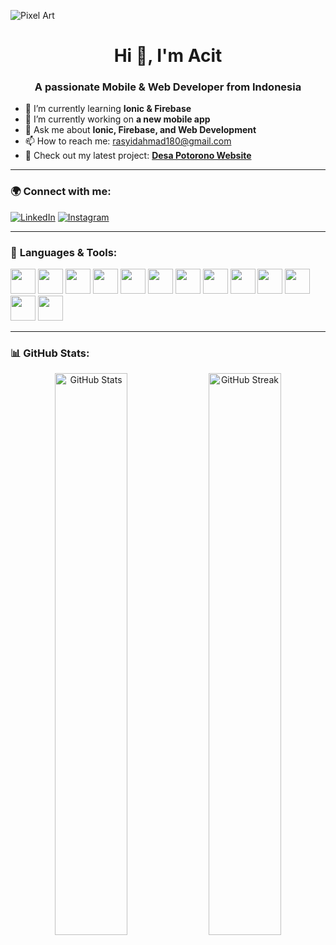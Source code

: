 ![Pixel Art](https://raw.githubusercontent.com/arapcihuy/arapcihuy/main/pixel-art.png)
<h1 align="center">Hi 👋, I'm Acit</h1>
<h3 align="center">A passionate Mobile & Web Developer from Indonesia</h3>

- 🌱 I’m currently learning **Ionic & Firebase**
- 🔭 I’m currently working on **a new mobile app**
- 💬 Ask me about **Ionic, Firebase, and Web Development**
- 📫 How to reach me: rasyidahmad180@gmail.com
- 🎥 Check out my latest project: **[Desa Potorono Website](https://your-link.com)**

---

### 🌍 **Connect with me:**
[![LinkedIn](https://img.shields.io/badge/LinkedIn-blue?style=flat&logo=linkedin)](https://linkedin.com/in/your-profile)
[![Instagram](https://img.shields.io/badge/Instagram-pink?style=flat&logo=instagram)](https://www.instagram.com/r.asyidahmad/)

---

### 🚀 **Languages & Tools:**
<p align="left">
  <img src="https://cdn.jsdelivr.net/gh/devicons/devicon/icons/android/android-original.svg" width="40" height="40"/>
  <img src="https://cdn.jsdelivr.net/gh/devicons/devicon/icons/arduino/arduino-original.svg" width="40" height="40"/>
  <img src="https://cdn.jsdelivr.net/gh/devicons/devicon/icons/bootstrap/bootstrap-original.svg" width="40" height="40"/>
  <img src="https://cdn.jsdelivr.net/gh/devicons/devicon/icons/cplusplus/cplusplus-original.svg" width="40" height="40"/>
  <img src="https://cdn.jsdelivr.net/gh/devicons/devicon/icons/css3/css3-original.svg" width="40" height="40"/>
  <img src="https://cdn.jsdelivr.net/gh/devicons/devicon/icons/figma/figma-original.svg" width="40" height="40"/>
  <img src="https://cdn.jsdelivr.net/gh/devicons/devicon/icons/firebase/firebase-plain.svg" width="40" height="40"/>
  <img src="https://cdn.jsdelivr.net/gh/devicons/devicon/icons/html5/html5-original.svg" width="40" height="40"/>
  <img src="https://cdn.jsdelivr.net/gh/devicons/devicon/icons/java/java-original.svg" width="40" height="40"/>
  <img src="https://cdn.jsdelivr.net/gh/devicons/devicon/icons/javascript/javascript-original.svg" width="40" height="40"/>
  <img src="https://cdn.jsdelivr.net/gh/devicons/devicon/icons/kotlin/kotlin-original.svg" width="40" height="40"/>
  <img src="https://cdn.jsdelivr.net/gh/devicons/devicon/icons/python/python-original.svg" width="40" height="40"/>
  <img src="https://cdn.jsdelivr.net/gh/devicons/devicon/icons/unity/unity-original.svg" width="40" height="40"/>
</p>

---

### 📊 **GitHub Stats:**
<p align="center">
  <img src="https://github-readme-stats.vercel.app/api?username=arapcihuy&show_icons=true&theme=dark" width="48%" alt="GitHub Stats">
  <img src="https://github-readme-streak-stats.herokuapp.com/?user=arapcihuy&theme=dark" width="48%" alt="GitHub Streak">
</p>
